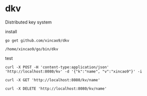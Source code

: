 # dkv
Distributed key system

install

```
go get github.com/xincao9/dkv

/home/xincao9/go/bin/dkv
```

test

```
curl -X POST -H 'content-type:application/json' 'http://localhost:8080/kv' -d '{"k":"name", "v":"xincao9"}' -i

curl -X GET 'http://localhost:8080/kv/name'

curl -X DELETE 'http://localhost:8080/kv/name'
```